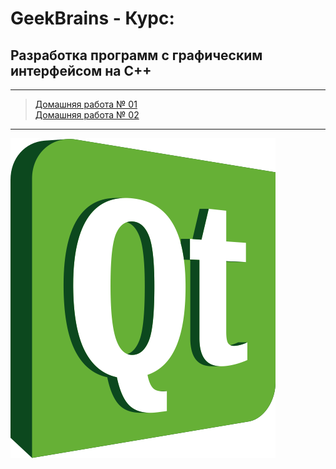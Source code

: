 # GeekBrains - Курс:
## Разработка программ с графическим интерфейсом на С++

-------------------------------
> [Домашняя работа № 01](Homework_01)</br>
> [Домашняя работа № 02](Homework_02)</br>

-------------------------------
![Screenshot](QT_Logo.png "QT C++")
